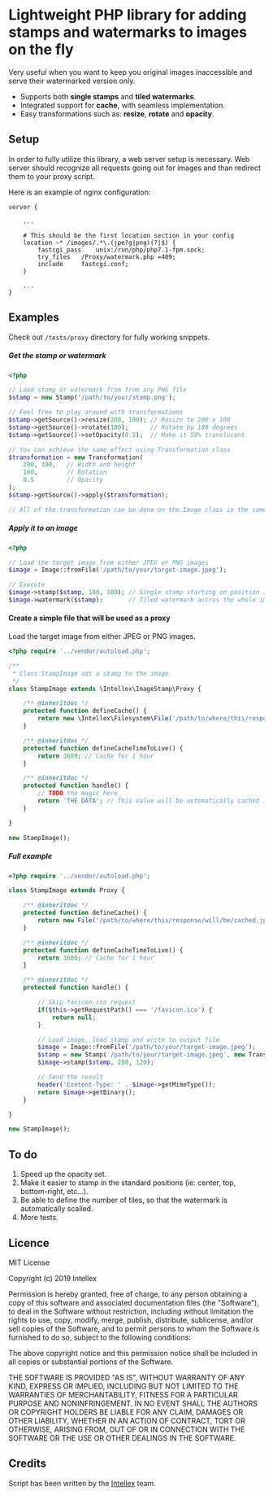# Lightweight PHP library for adding stamps and watermarks to images on the fly

Very useful when you want to keep you original images inaccessible and serve their watermarked version only.

* Supports both __single stamps__ and __tiled watermarks__.
* Integrated support for __cache__, with seamless implementation.
* Easy transformations such as: __resize__, __rotate__ and __opacity__.

Setup
--------------------
In order to fully utilize this library, a web server setup is necessary. Web server should recognize all requests going out for images and than redirect them to your proxy script.

Here is an example of nginx configuration:
```nginx
server {
	
	...

	# This should be the first location section in your config 
	location ~* /images/.*\.(jpe?g|png)(?|$) {
		fastcgi_pass	unix:/run/php/php7.1-fpm.sock;
		try_files	/Proxy/watermark.php =409;
		include		fastcgi.conf;
	}
	
	...
}
``` 

Examples
--------------------

Check out <code>/tests/proxy</code> directory for fully working snippets.

##### Get the stamp or watermark

```php
<?php

// Load stamp or watermark from from any PNG file
$stamp = new Stamp('/path/to/your/stamp.png');

// Feel free to play around with transformations
$stamp->getSource()->resize(200, 100); // Resize to 200 x 100
$stamp->getSource()->rotate(180);      // Rotate by 180 degrees
$stamp->getSource()->setOpacity(0.5);  // Make it 50% translucent

// You can achieve the same effect using Transformation class
$transformation = new Transformation(
	200, 100,   // Width and height
	180,        // Rotation
	0.5	        // Opacity
);
$stamp->getSource()->apply($transformation);

// All of the transformation can be done on the Image class in the same way!
```

##### Apply it to an image

```PHP
<?php

// Load the target image from either JPEG or PNG images
$image = Image::fromFile('/path/to/your/target-image.jpeg');

// Execute
$image->stamp($stamp, 100, 100); // Single stamp starting on position 100 x 100
$image->watermark($stamp);       // Tiled watermark accros the whole image

```



#### Create a simple file that will be used as a proxy

Load the target image from either JPEG or PNG images.
```php
<?php require '../vendor/autoload.php';

/**
 * Class StampImage ads a stamp to the image.
 */
class StampImage extends \Intellex\ImageStamp\Proxy {

	/** @inheritdoc */
	protected function defineCache() {
		return new \Intellex\Filesystem\File('/path/to/where/this/response/will/be/cached.jpeg');
	}

	/** @inheritdoc */
	protected function defineCacheTimeToLive() {
		return 3600; // Cache for 1 hour
	}

	/** @inheritdoc */
	protected function handle() {
		// TODO the magic here
		return 'THE DATA'; // This value will be automatically cached in the file define in defineCache() method
	}

}

new StampImage();
```

##### Full example
```PHP
<?php require '../vendor/autoload.php';

class StampImage extends Proxy {

	/** @inheritdoc */
	protected function defineCache() {
		return new File('/path/to/where/this/response/will/be/cached.jpeg');
	}

	/** @inheritdoc */
	protected function defineCacheTimeToLive() {
		return 3600; // Cache for 1 hour
	}

	/** @inheritdoc */
	protected function handle() {

		// Skip favicon.ico request
		if($this->getRequestPath() === '/favicon.ico') {
			return null;
		}

		// Load image, load stamp and write to output file
		$image = Image::fromFile('/path/to/your/target-image.jpeg');
		$stamp = new Stamp('/path/to/your/target-image.jpeg', new Transformation(400, 400));
		$image->stamp($stamp, 280, 120);

		// Send the result
		header('Content-Type: ' . $image->getMimeType());
		return $image->getBinary();
	}

}

new StampImage();
```

To do
--------------------
1. Speed up the opacity set.
2. Make it easier to stamp in the standard positions (ie: center, top, bottom-right, etc...).
3. Be able to define the number of tiles, so that the watermark is automatically scalled.
4. More tests.


Licence
--------------------
MIT License

Copyright (c) 2019 Intellex

Permission is hereby granted, free of charge, to any person obtaining a copy
of this software and associated documentation files (the "Software"), to deal
in the Software without restriction, including without limitation the rights
to use, copy, modify, merge, publish, distribute, sublicense, and/or sell
copies of the Software, and to permit persons to whom the Software is
furnished to do so, subject to the following conditions:

The above copyright notice and this permission notice shall be included in all
copies or substantial portions of the Software.

THE SOFTWARE IS PROVIDED "AS IS", WITHOUT WARRANTY OF ANY KIND, EXPRESS OR
IMPLIED, INCLUDING BUT NOT LIMITED TO THE WARRANTIES OF MERCHANTABILITY,
FITNESS FOR A PARTICULAR PURPOSE AND NONINFRINGEMENT. IN NO EVENT SHALL THE
AUTHORS OR COPYRIGHT HOLDERS BE LIABLE FOR ANY CLAIM, DAMAGES OR OTHER
LIABILITY, WHETHER IN AN ACTION OF CONTRACT, TORT OR OTHERWISE, ARISING FROM,
OUT OF OR IN CONNECTION WITH THE SOFTWARE OR THE USE OR OTHER DEALINGS IN THE
SOFTWARE.


Credits
--------------------
Script has been written by the [Intellex](https://intellex.rs/en) team.
